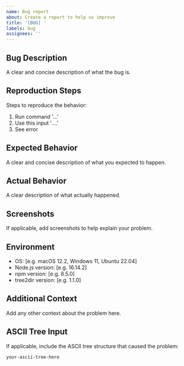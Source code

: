 ```yaml
---
name: Bug report
about: Create a report to help us improve
title: '[BUG] '
labels: bug
assignees: ''
---
```


## Bug Description
A clear and concise description of what the bug is.

## Reproduction Steps
Steps to reproduce the behavior:
1. Run command '...'
2. Use this input '....'
3. See error

## Expected Behavior
A clear and concise description of what you expected to happen.

## Actual Behavior
A clear description of what actually happened.

## Screenshots
If applicable, add screenshots to help explain your problem.

## Environment
 - OS: [e.g. macOS 12.2, Windows 11, Ubuntu 22.04]
 - Node.js version: [e.g. 16.14.2]
 - npm version: [e.g. 8.5.0]
 - tree2dir version: [e.g. 1.1.0]

## Additional Context
Add any other context about the problem here.

## ASCII Tree Input
If applicable, include the ASCII tree structure that caused the problem:

```
your-ascii-tree-here
``` 